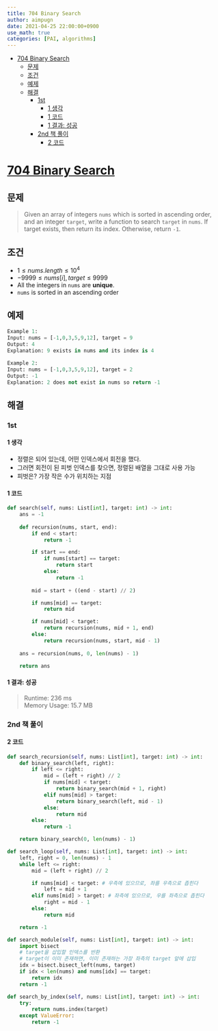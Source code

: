 ```yaml
---
title: 704 Binary Search
author: aimpugn
date: 2021-04-25 22:00:00+0900
use_math: true
categories: [PAI, algorithms]
---
```


- [704 Binary Search](#704-binary-search)
  - [문제](#문제)
  - [조건](#조건)
  - [예제](#예제)
  - [해결](#해결)
    - [1st](#1st)
      - [1 생각](#1-생각)
      - [1 코드](#1-코드)
      - [1 결과: 성공](#1-결과-성공)
    - [2nd 책 풀이](#2nd-책-풀이)
      - [2 코드](#2-코드)

# [704 Binary Search](https://leetcode.com/problems/binary-search/)

## 문제

> Given an array of integers `nums` which is sorted in ascending order, and an integer `target`, write a function to search `target` in `nums`.
> If target exists, then return its index. Otherwise, return `-1`.

## 조건

- $1 \le nums.length \le 10^{4}$
- $-9999 \le nums[i], target \le 9999$
- All the integers in `nums` are **unique**.
- `nums` is sorted in an ascending order

## 예제

```py
Example 1:
Input: nums = [-1,0,3,5,9,12], target = 9
Output: 4
Explanation: 9 exists in nums and its index is 4

Example 2:
Input: nums = [-1,0,3,5,9,12], target = 2
Output: -1
Explanation: 2 does not exist in nums so return -1
```

## 해결

### 1st

#### 1 생각

- 정렬은 되어 있는데, 어떤 인덱스에서 회전을 했다.
- 그러면 회전이 된 피벗 인덱스를 찾으면, 정렬된 배열을 그대로 사용 가능
- 피벗은? 가장 작은 수가 위치하는 지점

#### 1 코드

```py
def search(self, nums: List[int], target: int) -> int:
    ans = -1
    
    def recursion(nums, start, end):
        if end < start: 
            return -1

        if start == end:
            if nums[start] == target:
                return start
            else:
                return -1
        
        mid = start + ((end - start) // 2)

        if nums[mid] == target:
            return mid

        if nums[mid] < target:
            return recursion(nums, mid + 1, end)
        else:
            return recursion(nums, start, mid - 1)
    
    ans = recursion(nums, 0, len(nums) - 1)

    return ans
```

#### 1 결과: 성공

> Runtime: 236 ms  
> Memory Usage: 15.7 MB

### 2nd 책 풀이

#### 2 코드

```py
def search_recursion(self, nums: List[int], target: int) -> int:
    def binary_search(left, right):
        if left <= right:
            mid = (left + right) // 2
            if nums[mid] < target:
                return binary_search(mid + 1, right)
            elif nums[mid] > target: 
                return binary_search(left, mid - 1)
            else:
                return mid
        else:
            return -1

    return binary_search(0, len(nums) - 1)

def search_loop(self, nums: List[int], target: int) -> int:
    left, right = 0, len(nums) - 1
    while left <= right:
        mid = (left + right) // 2

        if nums[mid] < target: # 우측에 있으므로, 좌를 우측으로 좁힌다
            left = mid + 1
        elif nums[mid] > target: # 좌측에 있으므로, 우를 좌측으로 좁힌다
            right = mid - 1
        else:
            return mid

    return -1

def search_module(self, nums: List[int], target: int) -> int:
    import bisect
    # target을 삽입할 인덱스를 반환
    # target이 이미 존재하면, 이미 존재하는 가장 좌측의 target 앞에 삽입
    idx = bisect.bisect_left(nums, target)
    if idx < len(nums) and nums[idx] == target:
        return idx
    return -1

def search_by_index(self, nums: List[int], target: int) -> int:
    try:
        return nums.index(target)
    except ValueError:
        return -1
```
